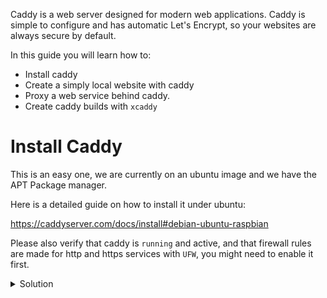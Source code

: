 Caddy is a web server designed for modern web applications. Caddy is simple to configure and has automatic Let's Encrypt, so your websites are always secure by default.

In this guide you will learn how to:

* Install caddy
* Create a simply local website with caddy
* Proxy a web service behind caddy.
* Create caddy builds with `xcaddy`

# Install Caddy

This is an easy one, we are currently on an ubuntu image and we have the APT Package manager.

Here is a detailed guide on how to install it under ubuntu:

https://caddyserver.com/docs/install#debian-ubuntu-raspbian

Please also verify that caddy is `running` and active, and that firewall rules are made for http and https services with `UFW`, you might need to enable it first.

<details>
<summary>Solution</summary>

Install Caddy

```bash
sudo apt install -y debian-keyring debian-archive-keyring apt-transport-https curl
```{{exec}}

```bash
curl -1sLf 'https://dl.cloudsmith.io/public/caddy/stable/gpg.key' | sudo gpg --dearmor -o /usr/share/keyrings/caddy-stable-archive-keyring.gpg
curl -1sLf 'https://dl.cloudsmith.io/public/caddy/stable/debian.deb.txt' | sudo tee /etc/apt/sources.list.d/caddy-stable.list
sudo apt update
sudo apt install caddy
```{{exec}}

Verify caddy is running

```bash
systemctl status caddy --no-pager
```{{exec}}

Enable and open ports for `http` and `https`

```bash
ufw enable
ufw allow http
ufw allow https
```{{exec}}

</details>


Once you've completed the task you will be able to see a greeting page in:

{{TRAFFIC_HOST1_80}}
